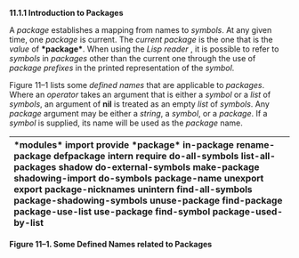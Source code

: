 **11.1.1 Introduction to Packages** 

A *package* establishes a mapping from names to *symbols*. At any given time, one *package* is current. The *current package* is the one that is the *value* of **\*package\***. When using the *Lisp reader* , it is possible to refer to *symbols* in *packages* other than the current one through the use of *package prefixes* in the printed representation of the *symbol*. 

Figure 11–1 lists some *defined names* that are applicable to *packages*. Where an *operator* takes an argument that is either a *symbol* or a *list* of *symbols*, an argument of **nil** is treated as an empty *list* of *symbols*. Any *package* argument may be either a *string*, a *symbol*, or a *package*. If a *symbol* is supplied, its name will be used as the *package* name. 

|**\*modules\* import provide \*package\* in-package rename-package defpackage intern require do-all-symbols list-all-packages shadow do-external-symbols make-package shadowing-import do-symbols package-name unexport export package-nicknames unintern find-all-symbols package-shadowing-symbols unuse-package find-package package-use-list use-package find-symbol package-used-by-list**|
| :- |


**Figure 11–1. Some Defined Names related to Packages** 

